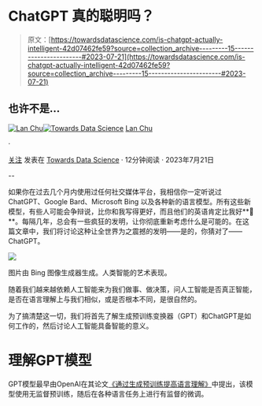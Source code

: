 # ChatGPT 真的聪明吗？

> 原文：[https://towardsdatascience.com/is-chatgpt-actually-intelligent-42d07462fe59?source=collection_archive---------15-----------------------#2023-07-21](https://towardsdatascience.com/is-chatgpt-actually-intelligent-42d07462fe59?source=collection_archive---------15-----------------------#2023-07-21)

## 也许不是…

[](https://huonglanchu.medium.com/?source=post_page-----42d07462fe59--------------------------------)[![Lan Chu](../Images/813b24f60d6cfe2c9273e064d850c7fe.png)](https://huonglanchu.medium.com/?source=post_page-----42d07462fe59--------------------------------)[](https://towardsdatascience.com/?source=post_page-----42d07462fe59--------------------------------)[![Towards Data Science](../Images/a6ff2676ffcc0c7aad8aaf1d79379785.png)](https://towardsdatascience.com/?source=post_page-----42d07462fe59--------------------------------) [Lan Chu](https://huonglanchu.medium.com/?source=post_page-----42d07462fe59--------------------------------)

·

[关注](https://medium.com/m/signin?actionUrl=https%3A%2F%2Fmedium.com%2F_%2Fsubscribe%2Fuser%2F3916743f0e10&operation=register&redirect=https%3A%2F%2Ftowardsdatascience.com%2Fis-chatgpt-actually-intelligent-42d07462fe59&user=Lan+Chu&userId=3916743f0e10&source=post_page-3916743f0e10----42d07462fe59---------------------post_header-----------) 发表在 [Towards Data Science](https://towardsdatascience.com/?source=post_page-----42d07462fe59--------------------------------) · 12分钟阅读 · 2023年7月21日[](https://medium.com/m/signin?actionUrl=https%3A%2F%2Fmedium.com%2F_%2Fvote%2Ftowards-data-science%2F42d07462fe59&operation=register&redirect=https%3A%2F%2Ftowardsdatascience.com%2Fis-chatgpt-actually-intelligent-42d07462fe59&user=Lan+Chu&userId=3916743f0e10&source=-----42d07462fe59---------------------clap_footer-----------)

--

[](https://medium.com/m/signin?actionUrl=https%3A%2F%2Fmedium.com%2F_%2Fbookmark%2Fp%2F42d07462fe59&operation=register&redirect=https%3A%2F%2Ftowardsdatascience.com%2Fis-chatgpt-actually-intelligent-42d07462fe59&source=-----42d07462fe59---------------------bookmark_footer-----------)

如果你在过去几个月内使用过任何社交媒体平台，我相信你一定听说过 ChatGPT、Google Bard、Microsoft Bing 以及各种新的语言模型。所有这些新模型，有些人可能会争辩说，比你和我写得更好，而且他们的英语肯定比我好**🥲**。每隔几年，总会有一些疯狂的发明，让你彻底重新考虑什么是可能的。在这篇文章中，我们将讨论这种让全世界为之震撼的发明——是的，你猜对了——ChatGPT。

![](../Images/e9402ce0a1ff589cf90aaf22d6fcd633.png)

图片由 Bing 图像生成器生成。人类智能的艺术表现。

随着我们越来越依赖人工智能来为我们做事、做决策，问人工智能是否真正智能，是否在语言理解上与我们相似，或是否根本不同，是很自然的。

为了搞清楚这一切，我们将首先了解生成预训练变换器（GPT）和ChatGPT是如何工作的，然后讨论人工智能具备智能的意义。

# 理解GPT模型

GPT模型最早由OpenAI在其论文[《通过生成预训练提高语言理解》](https://s3-us-west-2.amazonaws.com/openai-assets/research-covers/language-unsupervised/language_understanding_paper.pdf)中提出，该模型使用无监督预训练，随后在各种语言任务上进行有监督的微调。
